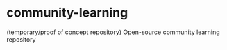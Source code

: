 # community-learning
(temporary/proof of concept repository) Open-source community learning repository
